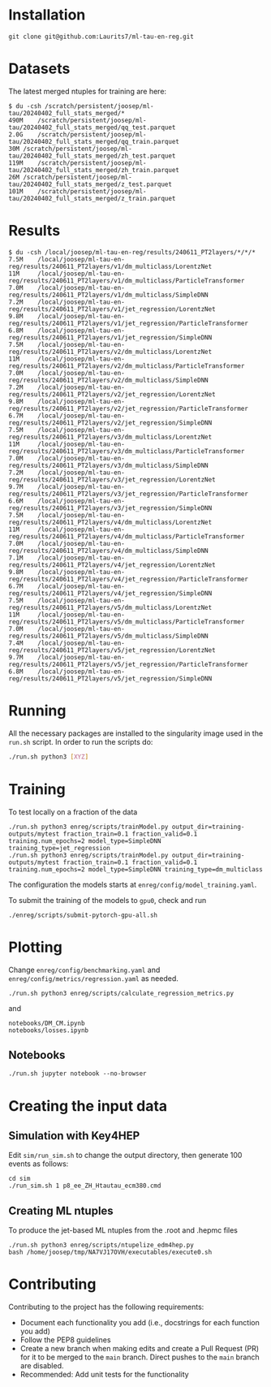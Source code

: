 # Installation

```
git clone git@github.com:Laurits7/ml-tau-en-reg.git
```

# Datasets

The latest merged ntuples for training are here:
```
$ du -csh /scratch/persistent/joosep/ml-tau/20240402_full_stats_merged/*
490M	/scratch/persistent/joosep/ml-tau/20240402_full_stats_merged/qq_test.parquet
2.0G	/scratch/persistent/joosep/ml-tau/20240402_full_stats_merged/qq_train.parquet
30M	/scratch/persistent/joosep/ml-tau/20240402_full_stats_merged/zh_test.parquet
119M	/scratch/persistent/joosep/ml-tau/20240402_full_stats_merged/zh_train.parquet
26M	/scratch/persistent/joosep/ml-tau/20240402_full_stats_merged/z_test.parquet
101M	/scratch/persistent/joosep/ml-tau/20240402_full_stats_merged/z_train.parquet
```

# Results
```
$ du -csh /local/joosep/ml-tau-en-reg/results/240611_PT2layers/*/*/*
7.5M    /local/joosep/ml-tau-en-reg/results/240611_PT2layers/v1/dm_multiclass/LorentzNet
11M     /local/joosep/ml-tau-en-reg/results/240611_PT2layers/v1/dm_multiclass/ParticleTransformer
7.0M    /local/joosep/ml-tau-en-reg/results/240611_PT2layers/v1/dm_multiclass/SimpleDNN
7.2M    /local/joosep/ml-tau-en-reg/results/240611_PT2layers/v1/jet_regression/LorentzNet
9.8M    /local/joosep/ml-tau-en-reg/results/240611_PT2layers/v1/jet_regression/ParticleTransformer
6.8M    /local/joosep/ml-tau-en-reg/results/240611_PT2layers/v1/jet_regression/SimpleDNN
7.5M    /local/joosep/ml-tau-en-reg/results/240611_PT2layers/v2/dm_multiclass/LorentzNet
11M     /local/joosep/ml-tau-en-reg/results/240611_PT2layers/v2/dm_multiclass/ParticleTransformer
7.0M    /local/joosep/ml-tau-en-reg/results/240611_PT2layers/v2/dm_multiclass/SimpleDNN
7.2M    /local/joosep/ml-tau-en-reg/results/240611_PT2layers/v2/jet_regression/LorentzNet
9.8M    /local/joosep/ml-tau-en-reg/results/240611_PT2layers/v2/jet_regression/ParticleTransformer
6.7M    /local/joosep/ml-tau-en-reg/results/240611_PT2layers/v2/jet_regression/SimpleDNN
7.5M    /local/joosep/ml-tau-en-reg/results/240611_PT2layers/v3/dm_multiclass/LorentzNet
11M     /local/joosep/ml-tau-en-reg/results/240611_PT2layers/v3/dm_multiclass/ParticleTransformer
7.0M    /local/joosep/ml-tau-en-reg/results/240611_PT2layers/v3/dm_multiclass/SimpleDNN
7.2M    /local/joosep/ml-tau-en-reg/results/240611_PT2layers/v3/jet_regression/LorentzNet
9.7M    /local/joosep/ml-tau-en-reg/results/240611_PT2layers/v3/jet_regression/ParticleTransformer
6.6M    /local/joosep/ml-tau-en-reg/results/240611_PT2layers/v3/jet_regression/SimpleDNN
7.5M    /local/joosep/ml-tau-en-reg/results/240611_PT2layers/v4/dm_multiclass/LorentzNet
11M     /local/joosep/ml-tau-en-reg/results/240611_PT2layers/v4/dm_multiclass/ParticleTransformer
7.0M    /local/joosep/ml-tau-en-reg/results/240611_PT2layers/v4/dm_multiclass/SimpleDNN
7.1M    /local/joosep/ml-tau-en-reg/results/240611_PT2layers/v4/jet_regression/LorentzNet
9.8M    /local/joosep/ml-tau-en-reg/results/240611_PT2layers/v4/jet_regression/ParticleTransformer
6.7M    /local/joosep/ml-tau-en-reg/results/240611_PT2layers/v4/jet_regression/SimpleDNN
7.5M    /local/joosep/ml-tau-en-reg/results/240611_PT2layers/v5/dm_multiclass/LorentzNet
11M     /local/joosep/ml-tau-en-reg/results/240611_PT2layers/v5/dm_multiclass/ParticleTransformer
7.0M    /local/joosep/ml-tau-en-reg/results/240611_PT2layers/v5/dm_multiclass/SimpleDNN
7.4M    /local/joosep/ml-tau-en-reg/results/240611_PT2layers/v5/jet_regression/LorentzNet
9.7M    /local/joosep/ml-tau-en-reg/results/240611_PT2layers/v5/jet_regression/ParticleTransformer
6.8M    /local/joosep/ml-tau-en-reg/results/240611_PT2layers/v5/jet_regression/SimpleDNN
```

# Running

All the necessary packages are installed to the singularity image used in the ```run.sh``` script.
In order to run the scripts do:
```bash
./run.sh python3 [XYZ]
```


# Training

To test locally on a fraction of the data
```
./run.sh python3 enreg/scripts/trainModel.py output_dir=training-outputs/mytest fraction_train=0.1 fraction_valid=0.1 training.num_epochs=2 model_type=SimpleDNN training_type=jet_regression
./run.sh python3 enreg/scripts/trainModel.py output_dir=training-outputs/mytest fraction_train=0.1 fraction_valid=0.1 training.num_epochs=2 model_type=SimpleDNN training_type=dm_multiclass
```
The configuration the models starts at `enreg/config/model_training.yaml`.

To submit the training of the models to `gpu0`, check and run
```
./enreg/scripts/submit-pytorch-gpu-all.sh
```

# Plotting

Change `enreg/config/benchmarking.yaml` and `enreg/config/metrics/regression.yaml` as needed.

```
./run.sh python3 enreg/scripts/calculate_regression_metrics.py
```
and
```
notebooks/DM_CM.ipynb
notebooks/losses.ipynb
```

## Notebooks

```
./run.sh jupyter notebook --no-browser
```

# Creating the input data

## Simulation with Key4HEP

Edit `sim/run_sim.sh` to change the output directory, then generate 100 events as follows:
```
cd sim
./run_sim.sh 1 p8_ee_ZH_Htautau_ecm380.cmd 
```

## Creating ML ntuples

To produce the jet-based ML ntuples from the .root and .hepmc files 
```
./run.sh python3 enreg/scripts/ntupelize_edm4hep.py
bash /home/joosep/tmp/NA7VJ17OVH/executables/execute0.sh  
```

# Contributing

Contributing to the project has the following requirements:

- Document each functionality you add (i.e., docstrings for each function you add)
- Follow the PEP8 guidelines
- Create a new branch when making edits and create a Pull Request (PR) for it to be merged to the `main` branch. Direct pushes to the `main` branch are disabled.
- Recommended: Add unit tests for the functionality
